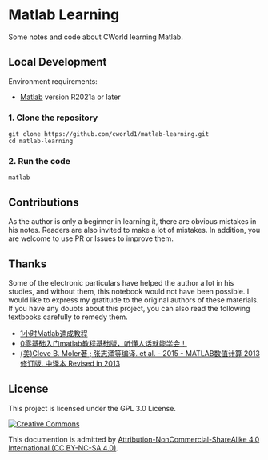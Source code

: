 # Matlab Learning

<!-- [![GitHub stars](https://img.shields.io/github/stars/cworld1/da-learning?style=flat-square)](https://github.com/cworld1/da-learning/stargazers)
[![GitHub commit activity](https://img.shields.io/github/commit-activity/y/cworld1/da-learning?label=commits&style=flat-square)](https://github.com/cworld1/da-learning/commits)
[![GitHub Workflow Status](https://img.shields.io/github/actions/workflow/status/cworld1/da-learning/.github/workflows/docs-build.yml?branch=main&style=flat-square)](https://github.com/cworld1/da-learning/actions/workflows/docs-build.yml)
[![GitHub license](https://img.shields.io/github/license/cworld1/da-learning?style=flat-square)](https://github.com/cworld1/da-learning/blob/main/LICENSE) -->

Some notes and code about CWorld learning Matlab.

<!-- [Get Started 前往阅读 →](https://da.cworld.top/) -->

## Local Development

Environment requirements:

- [Matlab](https://www.mathworks.com/products/matlab.html) version R2021a or later

### 1. Clone the repository

```shell
git clone https://github.com/cworld1/matlab-learning.git
cd matlab-learning
```

### 2. Run the code

```shell
matlab
```

## Contributions

As the author is only a beginner in learning it, there are obvious mistakes in his notes. Readers are also invited to make a lot of mistakes. In addition, you are welcome to use PR or Issues to improve them.

## Thanks

Some of the electronic particulars have helped the author a lot in his studies, and without them, this notebook would not have been possible. I would like to express my gratitude to the original authors of these materials. If you have any doubts about this project, you can also read the following textbooks carefully to remedy them.

- [1小时Matlab速成教程](https://www.bilibili.com/video/BV1hE411Q7T4)
- [0零基础入门matlab教程基础版，听懂人话就能学会！](https://www.bilibili.com/video/BV13D4y1Q7RS)
- [(美)Cleve B. Moler著 ; 张志涌等编译. et al. - 2015 - MATLAB数值计算 2013修订版. 中译本  Revised in 2013](https://zh.annas-archive.org/md5/54c51d98212afa5a5b256351ecf028db)

## License

This project is licensed under the GPL 3.0 License.

[![Creative Commons](https://i.creativecommons.org/l/by-nc-sa/4.0/88x31.png)](https://creativecommons.org/licenses/by-nc-sa/4.0/deed.en)

This documention is admitted by [Attribution-NonCommercial-ShareAlike 4.0 International (CC BY-NC-SA 4.0)](http://creativecommons.org/licenses/by-nc-sa/4.0/).

<!-- > **Note** This website is built using [Jupyter Book](https://jupyterbook.org/en/stable/), a [Jupyter](https://jupyter.org/) static website generator. -->